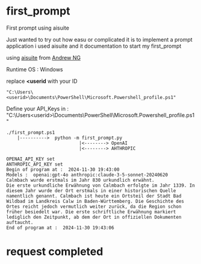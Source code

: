# first_prompt

First prompt using aisuite

Just wanted to try out how easu or complicated it is to implement a prompt application i used aisuite and it documentation to start my first_prompt

using [aisuite](https://github.com/andrewyng/aisuite) from [Andrew NG](https://github.com/andrewyng)

Runtime OS : Windows

replace **<userid** with your ID

````
"C:\Users\<userid>\Documents\PowerShell\Microsoft.Powershell_profile.ps1"
````

Define your API_Keys in : "C:\Users\<userid>\Documents\PowerShell\Microsoft.Powershell_profile.ps1"

````
./first_prompt.ps1
    |---------->  python -m first_prompt.py
                           |<--------> OpenAI
                           |<--------> AHTHROPIC

OPENAI_API_KEY set
ANTHROPIC_API_KEY set
Begin of program at :  2024-11-30 19:43:00
Models :  openai:gpt-4o anthropic:claude-3-5-sonnet-20240620
Calmbach wurde erstmals im Jahr 830 urkundlich erwähnt.
Die erste urkundliche Erwähnung von Calmbach erfolgte im Jahr 1339. In diesem Jahr wurde der Ort erstmals in einer historischen Quelle namentlich genannt. Calmbach ist heute ein Ortsteil der Stadt Bad Wildbad im Landkreis Calw in Baden-Württemberg. Die Geschichte des Ortes reicht jedoch vermutlich weiter zurück, da die Region schon früher besiedelt war. Die erste schriftliche Erwähnung markiert lediglich den Zeitpunkt, ab dem der Ort in offiziellen Dokumenten auftaucht.
End of program at :  2024-11-30 19:43:06

````
# request completed

